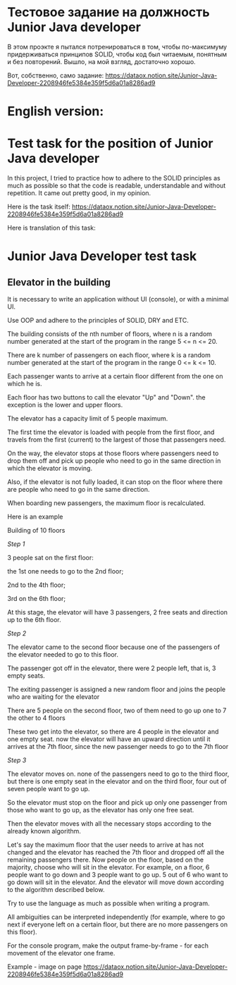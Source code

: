 # Тестовое задание на должность Junior Java developer
В этом проэкте я пытался потренироваться в том, чтобы по-максимуму придерживаться принципов SOLID, чтобы код был читаемым, понятным и без повторений. Вышло, на мой взгляд, достаточно хорошо.

Вот, собственно, само задание:
https://dataox.notion.site/Junior-Java-Developer-2208946fe5384e359f5d6a01a8286ad9


# English version:

# Test task for the position of Junior Java developer
In this project, I tried to practice how to adhere to the SOLID principles as much as possible so that the code is readable, understandable and without repetition. It came out pretty good, in my opinion.

Here is the task itself:
https://dataox.notion.site/Junior-Java-Developer-2208946fe5384e359f5d6a01a8286ad9

Here is translation of this task:
# Junior Java Developer test task

## Elevator in the building

It is necessary to write an application without UI (console), or with a minimal UI.

Use OOP and adhere to the principles of SOLID, DRY and ETC.

The building consists of the nth number of floors, where n is a random number generated at the start of the program in the range 5 <= n <= 20.

There are k number of passengers on each floor, where k is a random number generated at the start of the program in the range 0 <= k <= 10.

Each passenger wants to arrive at a certain floor different from the one on which he is.

Each floor has two buttons to call the elevator "Up" and "Down". the exception is the lower and upper floors.

The elevator has a capacity limit of 5 people maximum.

The first time the elevator is loaded with people from the first floor, and travels from the first (current) to the largest of those that passengers need.

On the way, the elevator stops at those floors where passengers need to drop them off and pick up people who need to go in the same direction in which the elevator is moving.

Also, if the elevator is not fully loaded, it can stop on the floor where there are people who need to go in the same direction.

When boarding new passengers, the maximum floor is recalculated.

Here is an example

Building of 10 floors

*Step 1*

3 people sat on the first floor:

the 1st one needs to go to the 2nd floor;

2nd to the 4th floor;

3rd on the 6th floor;

At this stage, the elevator will have 3 passengers, 2 free seats and direction up to the 6th floor.

*Step 2*

The elevator came to the second floor because one of the passengers of the elevator needed to go to this floor.

The passenger got off in the elevator, there were 2 people left, that is, 3 empty seats.

The exiting passenger is assigned a new random floor and joins the people who are waiting for the elevator

There are 5 people on the second floor, two of them need to go up one to 7 the other to 4 floors

These two get into the elevator, so there are 4 people in the elevator and one empty seat. now the elevator will have an upward direction until it arrives at the 7th floor, since the new passenger needs to go to the 7th floor

*Step 3*

The elevator moves on. none of the passengers need to go to the third floor, but there is one empty seat in the elevator and on the third floor, four out of seven people want to go up.

So the elevator must stop on the floor and pick up only one passenger from those who want to go up, as the elevator has only one free seat.

Then the elevator moves with all the necessary stops according to the already known algorithm.

Let's say the maximum floor that the user needs to arrive at has not changed and the elevator has reached the 7th floor and dropped off all the remaining passengers there. Now people on the floor, based on the majority, choose who will sit in the elevator. For example, on a floor, 6 people want to go down and 3 people want to go up. 5 out of 6 who want to go down will sit in the elevator. And the elevator will move down according to the algorithm described below.

Try to use the language as much as possible when writing a program.

All ambiguities can be interpreted independently (for example, where to go next if everyone left on a certain floor, but there are no more passengers on this floor).

For the console program, make the output frame-by-frame - for each movement of the elevator one frame.

Example - image on page https://dataox.notion.site/Junior-Java-Developer-2208946fe5384e359f5d6a01a8286ad9
